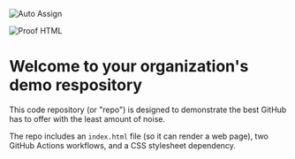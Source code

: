 ![Auto Assign](https://github.com/BBD-DocGen/demo-repository/actions/workflows/auto-assign.yml/badge.svg)

![Proof HTML](https://github.com/BBD-DocGen/demo-repository/actions/workflows/proof-html.yml/badge.svg)

# Welcome to your organization's demo respository
This code repository (or "repo") is designed to demonstrate the best GitHub has to offer with the least amount of noise.

The repo includes an `index.html` file (so it can render a web page), two GitHub Actions workflows, and a CSS stylesheet dependency.
